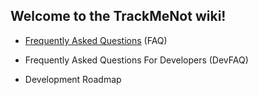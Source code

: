 ## Welcome to the TrackMeNot wiki!

* [Frequently Asked Questions](http://cs.nyu.edu/trackmenot/faq.html) (FAQ)

* Frequently Asked Questions For Developers (DevFAQ)

* Development Roadmap
